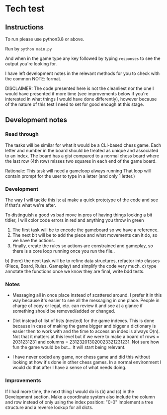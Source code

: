 # Tech test

## Instructions

To run please use python3.8 or above. 

Run by `python main.py`

And when in the game type any key followed by typing `responses` to see the output you're looking for.

I have left development notes in the relevant methods for you to check with the common NOTE: format.

DISCLAIMER: The code presented here is not the cleanliest nor the one I would have presented if more time (see improvements below if you're interested in what things I would have done differently), however because of the nature of this test I need to set for good enough at this stage.




## Development notes 
### Read through
The tasks will be similar for what it would be a CLI-based chess game. Each letter and number in the board should be treated as unique and associated to an index. 
The board has a gist compared to a normal chess board where the last row (4th row) misses two squares in each end of the game board.
 
Rationale: 
This task will need a gameloop always running
That loop will contain prompt for the user to type in a letter (and only 1 letter.)
 
 
### Development
The way I will tackle this is: 
a) make a quick prototype of the code and see  if that's what we're after. 

To distinguish a good vs bad move in pros of having things looking a bit tidier, I will color code errors in red and 
anything you throw in green
   1. The first task will be to encode the gameboard so we have a reference.
   2. The next bit will be to add the piece and what movements can it do, so we have the actions.
   3. Finally, create the rules so actions are constrained and gameplay, so there is a core loop running once you run the file..

b) (here) the next task will be to refine data structures, refactor into classes (Piece, Board, Rules, Gameplay) and simplify the code very much.
c) type annotate the functions once we know they are final, write bdd tests.

### Notes
* Messaging all in once place instead of scattered around. I prefer it in this way because it's easier to see all the messaging in one place. People in charge of copy or legal, etc. can review it and see at a glance if something should be removed/added or changed.

* Dict instead of list of lists (nested) for the game indexes. This is done because in case of making the game bigger and bigger a dictionary is easier then to work with and the time to access an index is always O(n). Not that it matters at this level but if we were to make a board of rows = 2031231231 and columns = 231232013020023321231231. Not sure how fun the game would be but... It will start being relevant.

* I have never coded any game, nor chess game and did this without looking at how it's done in other chess games. In a normal environment I would do that after I have a sense of what needs doing.

### Improvements
If I had more time, the next thing I would do is (b) and (c) in the Development section.
Make a coordinate system also include the column and row instead of only using the index position: "0-0" 
Implement a tree structure and a reverse lookup for all dicts.
